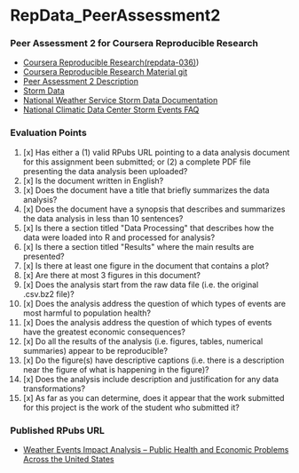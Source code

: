 RepData_PeerAssessment2
=====

### Peer Assessment 2 for Coursera Reproducible Research 

* [Coursera Reproducible Research(repdata-036)](https://class.coursera.org/repdata-036))
* [Coursera Reproducible Research Material git](https://github.com/rdpeng/courses/tree/master/05_ReproducibleResearch)
* [Peer Assessment 2 Description](https://class.coursera.org/repdata-036/human_grading/view/courses/975149/assessments/4/submissions)
* [Storm Data](https://d396qusza40orc.cloudfront.net/repdata%2Fdata%2FStormData.csv.bz2)
* [National Weather Service Storm Data Documentation](https://d396qusza40orc.cloudfront.net/repdata%2Fpeer2_doc%2Fpd01016005curr.pdf)
* [National Climatic Data Center Storm Events FAQ](https://d396qusza40orc.cloudfront.net/repdata%2Fpeer2_doc%2FNCDC%20Storm%20Events-FAQ%20Page.pdf)

### Evaluation Points

1. [x] Has either a (1) valid RPubs URL pointing to a data analysis document for this assignment been submitted; or (2) a complete PDF file presenting the data analysis been uploaded?
2. [x] Is the document written in English?
3. [x] Does the document have a title that briefly summarizes the data analysis?
4. [x] Does the document have a synopsis that describes and summarizes the data analysis in less than 10 sentences?
5. [x] Is there a section titled "Data Processing" that describes how the data were loaded into R and processed for analysis?
6. [x] Is there a section titled "Results" where the main results are presented?
7. [x] Is there at least one figure in the document that contains a plot?
8. [x] Are there at most 3 figures in this document?
9. [x] Does the analysis start from the raw data file (i.e. the original .csv.bz2 file)?
10. [x] Does the analysis address the question of which types of events are most harmful to population health?
11. [x] Does the analysis address the question of which types of events have the greatest economic consequences?
12. [x] Do all the results of the analysis (i.e. figures, tables, numerical summaries) appear to be reproducible?
13. [x] Do the figure(s) have descriptive captions (i.e. there is a description near the figure of what is happening in the figure)?
14. [x] Does the analysis include description and justification for any data transformations?
15. [x] As far as you can determine, does it appear that the work submitted for this project is the work of the student who submitted it?

### Published RPubs URL

* [Weather Events Impact Analysis – Public Health and Economic Problems Across the United States](http://rpubs.com/hajozaki/pa2_csr_repdata-36)